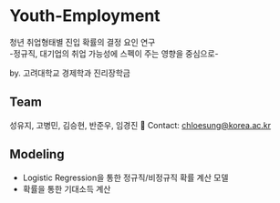 # Youth-Employment
청년 취업형태별 진입 확률의 결정 요인 연구   
-정규직, 대기업의 취업 가능성에 스펙이 주는 영향을 중심으로- 

by. 고려대학교 경제학과 진리장학금   

## Team
성유지, 고병민, 김승현, 반준우, 임경진
💬 Contact: chloesung@korea.ac.kr

## Modeling
* Logistic Regression을 통한 정규직/비정규직 확률 계산 모델
* 확률을 통한 기대소득 계산
